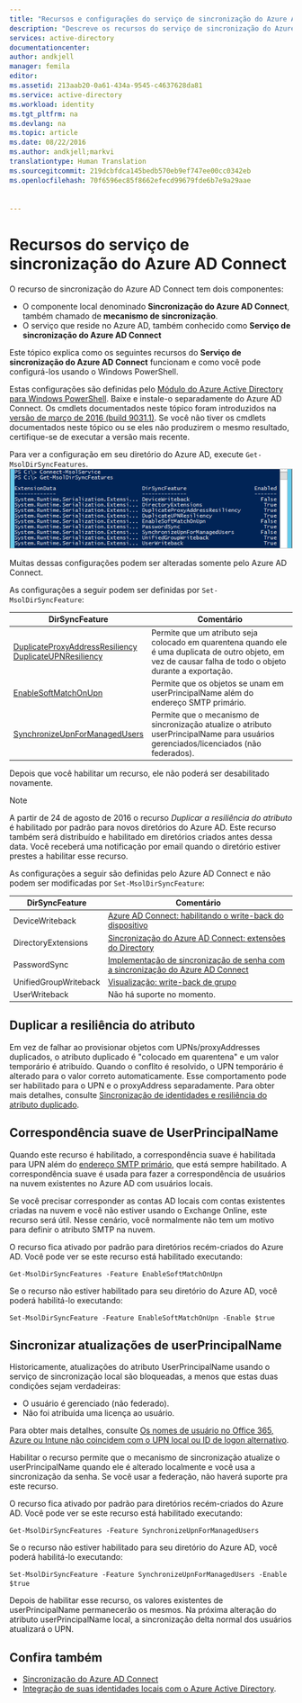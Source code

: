 ```yaml
---
title: "Recursos e configurações do serviço de sincronização do Azure AD Connect | Microsoft Docs"
description: "Descreve os recursos do serviço de sincronização do Azure AD Connect."
services: active-directory
documentationcenter: 
author: andkjell
manager: femila
editor: 
ms.assetid: 213aab20-0a61-434a-9545-c4637628da81
ms.service: active-directory
ms.workload: identity
ms.tgt_pltfrm: na
ms.devlang: na
ms.topic: article
ms.date: 08/22/2016
ms.author: andkjell;markvi
translationtype: Human Translation
ms.sourcegitcommit: 219dcbfdca145bedb570eb9ef747ee00cc0342eb
ms.openlocfilehash: 70f6596ec85f8662efecd99679fde6b7e9a29aae


---
```

# <a name="azure-ad-connect-sync-service-features"></a>Recursos do serviço de sincronização do Azure AD Connect
O recurso de sincronização do Azure AD Connect tem dois componentes:

* O componente local denominado **Sincronização do Azure AD Connect**, também chamado de **mecanismo de sincronização**.
* O serviço que reside no Azure AD, também conhecido como **Serviço de sincronização do Azure AD Connect**

Este tópico explica como os seguintes recursos do **Serviço de sincronização do Azure AD Connect** funcionam e como você pode configurá-los usando o Windows PowerShell.

Estas configurações são definidas pelo [Módulo do Azure Active Directory para Windows PowerShell](http://aka.ms/aadposh). Baixe e instale-o separadamente do Azure AD Connect. Os cmdlets documentados neste tópico foram introduzidos na [versão de março de 2016 (build 9031.1)](http://social.technet.microsoft.com/wiki/contents/articles/28552.microsoft-azure-active-directory-powershell-module-version-release-history.aspx#Version_9031_1). Se você não tiver os cmdlets documentados neste tópico ou se eles não produzirem o mesmo resultado, certifique-se de executar a versão mais recente.

Para ver a configuração em seu diretório do Azure AD, execute `Get-MsolDirSyncFeatures`.  
![Resultado de Get-MsolDirSyncFeatures](./media/active-directory-aadconnectsyncservice-features/getmsoldirsyncfeatures.png)

Muitas dessas configurações podem ser alteradas somente pelo Azure AD Connect.

As configurações a seguir podem ser definidas por `Set-MsolDirSyncFeature`:

| DirSyncFeature | Comentário |
| --- | --- |
| [DuplicateProxyAddressResiliency<br/>DuplicateUPNResiliency](#duplicate-attribute-resiliency) |Permite que um atributo seja colocado em quarentena quando ele é uma duplicata de outro objeto, em vez de causar falha de todo o objeto durante a exportação. |
| [EnableSoftMatchOnUpn](#userprincipalname-soft-match) |Permite que os objetos se unam em userPrincipalName além do endereço SMTP primário. |
| [SynchronizeUpnForManagedUsers](#synchronize-userprincipalname-updates) |Permite que o mecanismo de sincronização atualize o atributo userPrincipalName para usuários gerenciados/licenciados (não federados). |

Depois que você habilitar um recurso, ele não poderá ser desabilitado novamente.

> [!NOTE]
> A partir de 24 de agosto de 2016 o recurso *Duplicar a resiliência do atributo* é habilitado por padrão para novos diretórios do Azure AD. Este recurso também será distribuído e habilitado em diretórios criados antes dessa data. Você receberá uma notificação por email quando o diretório estiver prestes a habilitar esse recurso.
> 
> 

As configurações a seguir são definidas pelo Azure AD Connect e não podem ser modificadas por `Set-MsolDirSyncFeature`:

| DirSyncFeature | Comentário |
| --- | --- |
| DeviceWriteback |[Azure AD Connect: habilitando o write-back do dispositivo](active-directory-aadconnect-feature-device-writeback.md) |
| DirectoryExtensions |[Sincronização do Azure AD Connect: extensões do Directory](active-directory-aadconnectsync-feature-directory-extensions.md) |
| PasswordSync |[Implementação de sincronização de senha com a sincronização do Azure AD Connect](active-directory-aadconnectsync-implement-password-synchronization.md) |
| UnifiedGroupWriteback |[Visualização: write-back de grupo](active-directory-aadconnect-feature-preview.md#group-writeback) |
| UserWriteback |Não há suporte no momento. |

## <a name="duplicate-attribute-resiliency"></a>Duplicar a resiliência do atributo
Em vez de falhar ao provisionar objetos com UPNs/proxyAddresses duplicados, o atributo duplicado é "colocado em quarentena" e um valor temporário é atribuído. Quando o conflito é resolvido, o UPN temporário é alterado para o valor correto automaticamente. Esse comportamento pode ser habilitado para o UPN e o proxyAddress separadamente. Para obter mais detalhes, consulte [Sincronização de identidades e resiliência do atributo duplicado](active-directory-aadconnectsyncservice-duplicate-attribute-resiliency.md).

## <a name="userprincipalname-soft-match"></a>Correspondência suave de UserPrincipalName
Quando este recurso é habilitado, a correspondência suave é habilitada para UPN além do [endereço SMTP primário](https://support.microsoft.com/kb/2641663), que está sempre habilitado. A correspondência suave é usada para fazer a correspondência de usuários na nuvem existentes no Azure AD com usuários locais.

Se você precisar corresponder as contas AD locais com contas existentes criadas na nuvem e você não estiver usando o Exchange Online, este recurso será útil. Nesse cenário, você normalmente não tem um motivo para definir o atributo SMTP na nuvem.

O recurso fica ativado por padrão para diretórios recém-criados do Azure AD. Você pode ver se este recurso está habilitado executando:  

```
Get-MsolDirSyncFeatures -Feature EnableSoftMatchOnUpn
```

Se o recurso não estiver habilitado para seu diretório do Azure AD, você poderá habilitá-lo executando:  

```
Set-MsolDirSyncFeature -Feature EnableSoftMatchOnUpn -Enable $true
```

## <a name="synchronize-userprincipalname-updates"></a>Sincronizar atualizações de userPrincipalName
Historicamente, atualizações do atributo UserPrincipalName usando o serviço de sincronização local são bloqueadas, a menos que estas duas condições sejam verdadeiras:

* O usuário é gerenciado (não federado).
* Não foi atribuída uma licença ao usuário.

Para obter mais detalhes, consulte [Os nomes de usuário no Office 365, Azure ou Intune não coincidem com o UPN local ou ID de logon alternativo](https://support.microsoft.com/kb/2523192).

Habilitar o recurso permite que o mecanismo de sincronização atualize o userPrincipalName quando ele é alterado localmente e você usa a sincronização da senha. Se você usar a federação, não haverá suporte pra este recurso.

O recurso fica ativado por padrão para diretórios recém-criados do Azure AD. Você pode ver se este recurso está habilitado executando:  

```
Get-MsolDirSyncFeatures -Feature SynchronizeUpnForManagedUsers
```

Se o recurso não estiver habilitado para seu diretório do Azure AD, você poderá habilitá-lo executando:  

```
Set-MsolDirSyncFeature -Feature SynchronizeUpnForManagedUsers -Enable $true
```

Depois de habilitar esse recurso, os valores existentes de userPrincipalName permanecerão os mesmos. Na próxima alteração do atributo userPrincipalName local, a sincronização delta normal dos usuários atualizará o UPN.  

## <a name="see-also"></a>Confira também
* [Sincronização do Azure AD Connect](active-directory-aadconnectsync-whatis.md)
* [Integração de suas identidades locais com o Azure Active Directory](active-directory-aadconnect.md).




<!--HONumber=Nov16_HO3-->


